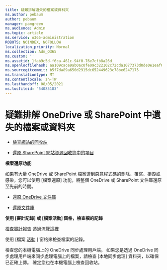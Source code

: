 ```yaml
---
title: 疑難排解遺失的檔案或資料夾
ms.author: pebaum
author: pebaum
manager: pamgreen
ms.audience: Admin
ms.topic: article
ms.service: o365-administration
ROBOTS: NOINDEX, NOFOLLOW
localization_priority: Normal
ms.collection: Adm_O365
ms.custom: ''
ms.assetid: 1fab9c5d-f6ca-461c-94f0-76e7cfb8a26d
ms.openlocfilehash: aa109cace9ab0ac0fe09c322102c72cda1077373d0de0e1eaf0394ebf11a56e5
ms.sourcegitcommit: b5f7da89a650d2915dc652449623c78be6247175
ms.translationtype: MT
ms.contentlocale: zh-TW
ms.lasthandoff: 08/05/2021
ms.locfileid: "54085183"
---
```

# <a name="troubleshooting-missing-files-or-folders-in-onedrive-or-sharepoint"></a>疑難排解 OneDrive 或 SharePoint 中遺失的檔案或資料夾

- [檢查網站的回收站](https://support.microsoft.com/office/restore-items-in-the-recycle-bin-that-were-deleted-from-sharepoint-or-teams-6df466b6-55f2-4898-8d6e-c0dff851a0be)

- [還原 SharePoint 網站資源回收筒中的項目](https://support.office.com/article/Restore-deleted-files-or-folders-in-OneDrive-949ada80-0026-4db3-a953-c99083e6a84f)



**檔案還原功能**

如果有大量 OneDrive 或 SharePoint 檔案遭到惡意程式碼的刪除、覆寫、損毀或感染，您可以使用 [檔案還原] 功能，將整個 OneDrive 或 SharePoint 文件庫還原至先前的時間。

- [還原 OneDrive 文件庫](https://support.office.com/article/restore-your-onedrive-fa231298-759d-41cf-bcd0-25ac53eb8a15)

- [還原文件庫](https://support.office.com/article/restore-a-document-library-317791c3-8bd0-4dfd-8254-3ca90883d39a)

**使用 [審計記錄] 或 [檔案活動] 窗格，檢查檔的記錄**

[檢查審計報告](https://docs.microsoft.com/microsoft-365/compliance/search-the-audit-log-in-security-and-compliance) </a>透過流覽[這裡](https://protection.office.com/#/unifiedauditlog)

使用 [檔案 [活動](https://support.office.com/article/File-activity-in-a-document-library-6105ecda-1dd0-4f6f-9542-102bf5c0ffe0) ] 窗格來檢查檔案的記錄。

檢查您的本機電腦上的 OneDrive 同步處理用戶端。  如果您是透過 OneDrive 同步處理用戶端來同步處理電腦上的檔案，請檢查 [本地同步處理] 資料夾，以確保已正確上傳。 確定您也在本機電腦上檢查回收站。



